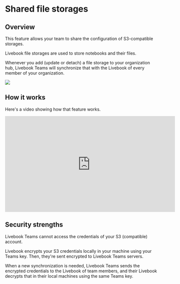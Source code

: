# Shared file storages

## Overview

This feature allows your team to share the configuration of S3-compatible storages.

Livebook file storages are used to store notebooks and their files.

Whenever you add (update or detach) a file storage to your organization hub, Livebook Teams will synchronize that with the Livebook of every member of your organization.

![](images/add_shared_file_storage.png)

## How it works

Here's a video showing how that feature works.

<iframe width="560" height="315" src="https://www.youtube-nocookie.com/embed/NkrTHShRCYE?si=9LhjlER91nyEbZxi" title="YouTube video player" frameborder="0" allow="accelerometer; autoplay; clipboard-write; encrypted-media; gyroscope; picture-in-picture; web-share" allowfullscreen></iframe>

## Security strengths

Livebook Teams cannot access the credentials of your S3 (compatible) account.

Livebook encrypts your S3 credentials locally in your machine using your Teams key. Then, they're sent encrypted to Livebook Teams servers.

When a new synchronization is needed, Livebook Teams sends the encrypted credentials to the Livebook of team members, and their Livebook decrypts that in their local machines using the same Teams key.
